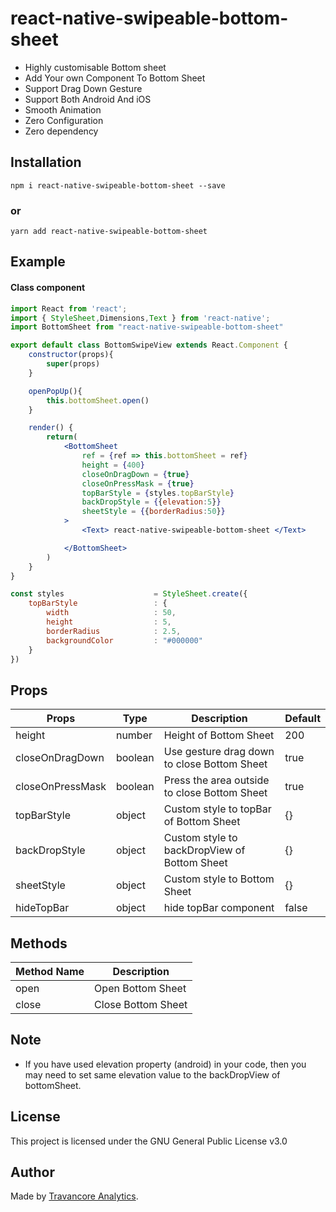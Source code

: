 # react-native-swipeable-bottom-sheet


- Highly customisable Bottom sheet
- Add Your own Component To Bottom Sheet
- Support Drag Down Gesture
- Support Both Android And iOS
- Smooth Animation
- Zero Configuration
- Zero dependency


## Installation

```
npm i react-native-swipeable-bottom-sheet --save
```

### or

```
yarn add react-native-swipeable-bottom-sheet
```

## Example

#### Class component

```jsx
import React from 'react';
import { StyleSheet,Dimensions,Text } from 'react-native';
import BottomSheet from "react-native-swipeable-bottom-sheet"

export default class BottomSwipeView extends React.Component {
    constructor(props){
        super(props)
    }

    openPopUp(){
        this.bottomSheet.open()
    }

    render() {
        return(
            <BottomSheet
                ref = {ref => this.bottomSheet = ref}
                height = {400}
                closeOnDragDown = {true}
                closeOnPressMask = {true}
                topBarStyle = {styles.topBarStyle}
                backDropStyle = {{elevation:5}}
                sheetStyle = {{borderRadius:50}}
            >
                <Text> react-native-swipeable-bottom-sheet </Text>

            </BottomSheet>
        )
    }
}

const styles                    = StyleSheet.create({
    topBarStyle                 : {
        width                   : 50,
        height                  : 5,
        borderRadius            : 2.5,
        backgroundColor         : "#000000"
    }
})

```


## Props

| Props            | Type     | Description                                             | Default  |
| ---------------- | -------- | ------------------------------------------------------- | -------- |
| height           | number   | Height of Bottom Sheet                                  | 200      |
| closeOnDragDown  | boolean  | Use gesture drag down to close Bottom Sheet             | true    |
| closeOnPressMask | boolean  | Press the area outside to close Bottom Sheet            | true     |
| topBarStyle     | object   | Custom style to topBar of Bottom Sheet                            | {}       |
| backDropStyle     | object   | Custom style to backDropView of Bottom Sheet                            | {}       |
| sheetStyle     | object   | Custom style to Bottom Sheet                            | {}       |
| hideTopBar     | object   | hide topBar component                          | false       |




## Methods

| Method Name | Description        |
| ----------- | ------------------ |
| open        | Open Bottom Sheet  |
| close       | Close Bottom Sheet |

## Note

- If you have used elevation property (android) in your code, then you may need to set same elevation value to the backDropView of bottomSheet. 

## License

This project is licensed under the GNU General Public License v3.0

## Author

Made by [Travancore Analytics](https://github.com/Travancore-Analytics).
